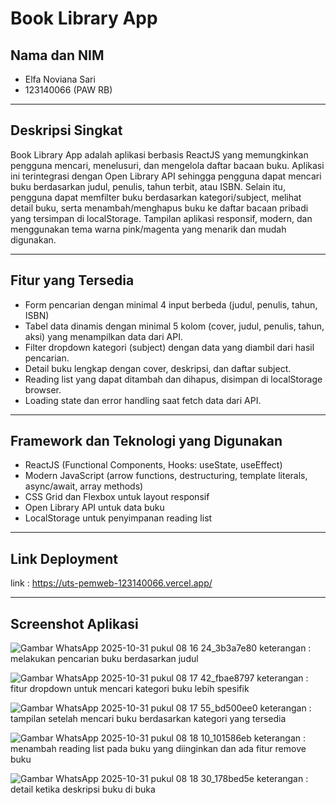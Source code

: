 # Book Library App

## Nama dan NIM  
- Elfa Noviana Sari
- 123140066 (PAW RB)

---

## Deskripsi Singkat
Book Library App adalah aplikasi berbasis ReactJS yang memungkinkan pengguna mencari, menelusuri, dan mengelola daftar bacaan buku. Aplikasi ini terintegrasi dengan Open Library API sehingga pengguna dapat mencari buku berdasarkan judul, penulis, tahun terbit, atau ISBN. Selain itu, pengguna dapat memfilter buku berdasarkan kategori/subject, melihat detail buku, serta menambah/menghapus buku ke daftar bacaan pribadi yang tersimpan di localStorage. Tampilan aplikasi responsif, modern, dan menggunakan tema warna pink/magenta yang menarik dan mudah digunakan.

---

## Fitur yang Tersedia  
- Form pencarian dengan minimal 4 input berbeda (judul, penulis, tahun, ISBN)
- Tabel data dinamis dengan minimal 5 kolom (cover, judul, penulis, tahun, aksi) yang menampilkan data dari API.  
- Filter dropdown kategori (subject) dengan data yang diambil dari hasil pencarian.  
- Detail buku lengkap dengan cover, deskripsi, dan daftar subject.  
- Reading list yang dapat ditambah dan dihapus, disimpan di localStorage browser.  
- Loading state dan error handling saat fetch data dari API.  

---

## Framework dan Teknologi yang Digunakan  
- ReactJS (Functional Components, Hooks: useState, useEffect)  
- Modern JavaScript (arrow functions, destructuring, template literals, async/await, array methods)  
- CSS Grid dan Flexbox untuk layout responsif  
- Open Library API untuk data buku  
- LocalStorage untuk penyimpanan reading list  
   
---

## Link Deployment
link : https://uts-pemweb-123140066.vercel.app/

---

## Screenshot Aplikasi
![Gambar WhatsApp 2025-10-31 pukul 08 16 24_3b3a7e80](https://github.com/user-attachments/assets/f93c1955-c50b-45fe-9df0-c20863e6fdff) 
keterangan : melakukan pencarian buku berdasarkan judul

![Gambar WhatsApp 2025-10-31 pukul 08 17 42_fbae8797](https://github.com/user-attachments/assets/99798c3f-0b34-423b-84ef-c2204bbda940)
keterangan : fitur dropdown untuk mencari kategori buku lebih spesifik

![Gambar WhatsApp 2025-10-31 pukul 08 17 55_bd500ee0](https://github.com/user-attachments/assets/319208a3-a8e6-4362-992d-64f2c575f313)
keterangan : tampilan setelah mencari buku berdasarkan kategori yang tersedia

![Gambar WhatsApp 2025-10-31 pukul 08 18 10_101586eb](https://github.com/user-attachments/assets/eb08c147-f41f-4780-b794-1c2856ddd3e7)
keterangan : menambah reading list pada buku yang diinginkan dan ada fitur remove buku

![Gambar WhatsApp 2025-10-31 pukul 08 18 30_178bed5e](https://github.com/user-attachments/assets/d619f2e1-5e9c-40f3-a034-4b063aed1de7)
keterangan : detail ketika deskripsi buku di buka



